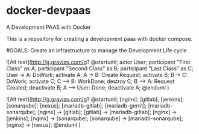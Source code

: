 # docker-devpaas
A Development PAAS with Docker

This is a repository for creating a development paas with docker compose.

#GOALS:
Create an infrastructure to manage the Development Life cycle

![Alt text](http://g.gravizo.com/g?
@startuml;
actor User;
participant "First Class" as A;
participant "Second Class" as B;
participant "Last Class" as C;
User -> A: DoWork;
activate A;
A -> B: Create Request;
activate B;
B -> C: DoWork;
activate C;
C --> B: WorkDone;
destroy C;
B --> A: Request Created;
deactivate B;
A --> User: Done;
deactivate A;
@enduml
)

![Alt text](http://g.gravizo.com/g?
@startuml;
[nginx];
[gitlab];
[jenkins];
[sonarqube];
[nexus];
[mariadb-gitlab];
[mariadb-gerrit];
[mariadb-sonarqube];
[nginx] -> [gitlab];
[gitlab] -> [mariadb-gitlab];
[nginx] -> [jenkins];
[nginx] -> [sonarqube];
[sonarqube] -> [mariadb-sonarqube];
[nginx] -> [nexus];
@enduml
)
